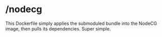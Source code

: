 # /nodecg

This Dockerfile simply applies the submoduled bundle into the NodeCG image, then pulls its dependencies. Super simple.
